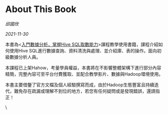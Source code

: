 # About This Book

_邱國欣_

_2021-11-30_

本書為<[入門數據分析，掌握Hive SQL取數能力](http://hahow.in/cr/andyrockhive)>課程教學使用書籍，課程介紹如何使用Hive SQL進行數據查詢、資料清洗與處理、並介紹庫、表的操作。面向初級數據分析人員。

本課程已上架Hahow，考量學員權益，本書將在不影響整體架構下進行部分內容精簡，完整內容可至平台付費獲取、並配合教學影片、數據與Hadoop環境使用。



本書主要借鑒了官方文檔及個人經驗撰寫而成，由於Hadoop生態豐富且持續迭代，難免存在疏漏或理解不到位的地方，若您有任何疑問或是發現錯誤，還請指正！





\
